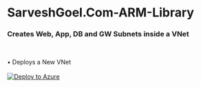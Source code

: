 # SarveshGoel.Com-ARM-Library
<h3>Creates Web, App, DB and GW Subnets inside a VNet</h3>
<br>

•	Deploys a New VNet
<br>
<br>
[![Deploy to Azure](https://raw.githubusercontent.com/m1028639/MT-ARM-Library/master/deploybutton.png?_sm_au_=i7Hv7VRV3QsH4FFP)](https://azuredeploy.net/)
 



